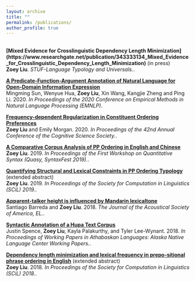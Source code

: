 ```yaml
---
layout: archive
title: ""
permalink: /publications/
author_profile: true
---
```


<br>
<b>[Mixed Evidence for Crosslinguistic Dependency Length Minimization](https://www.researchgate.net/publication/343333134_Mixed_Evidence_for_Crosslinguistic_Dependency_Length_Minimization)</b> (in press) <br> 
<b>Zoey Liu</b>.
<i>STUF-Language Typology and Universals.</i>. 

<b>[A Predicate-Function-Argument Annotation of Natural Language for Open-Domain Information Expression](https://2020.emnlp.org)</b> <br> 
Mingming Sun, Wenyue Hua, <b>Zoey Liu</b>, Xin Wang, Kangjie Zheng and Ping Li.
2020.
<i>In Proceedings of the 2020 Conference on Empirical Methods in Natural Language Processing (EMNLP)</i>. 

<b>[Frequency-dependent Regularization in Constituent Ordering Preferences](https://cognitivesciencesociety.org/cogsci20/papers/0751/0751.pdf)</b> <br> 
<b>Zoey Liu</b> and Emily Morgan.
2020.
<i>In Proceedings of the 42nd Annual Conference of the Cognitive Science Society.</i>. 

<b>[A  Comparative  Corpus  Analysis  of  PP  Ordering  in  English  and  Chinese](https://www.aclweb.org/anthology/W19-7905/)</b> <br> 
<b>Zoey Liu</b>.
2019.
<i>In Proceedings of the First Workshop on Quantitative Syntax (Quasy, SyntaxFest 2019).</i>. 

<b>[Quantifying  Structural  and  Lexical  Constraints  in  PP  Ordering  Typology](https://scholarworks.umass.edu/scil/vol2/iss1/33/)</b> (extended abstract) <br> 
<b>Zoey Liu</b>.
2019.
<i>In Proceedings of the Society for Computation in Linguistics (SCiL) 2019.</i>. 

<b>[Apparent-talker height is influenced by Mandarin lexicaltone](https://asa.scitation.org/doi/10.1121/1.5022156)</b> <br> 
Santiago Barreda and <b>Zoey Liu</b>.
2018.
<i>The Journal of the Acoustical Society of America, EL.</i>. 

<b>[Syntactic Annotation of a Hupa Text Corpus](https://nas.ucdavis.edu/sites/g/files/dgvnsk7031/files/files/person/Spence%20et%20al.%20DLC%202017%20paper-final.pdf)</b> <br> 
Justin Spence, <b>Zoey Liu</b>, Kayla Palakurthy, and Tyler Lee-Wynant.
2018.
<i>In Proceedings of Working Papers in Athabaskan Languages: Alaska Native Language Center Working Papers.</i>. 

<b>[Dependency length minimization and lexical frequency in prepo-sitional  phrase  ordering  in English](https://scholarworks.umass.edu/scil/vol1/iss1/23/)</b>  (extended abstract) <br> 
<b>Zoey Liu</b>.
2018.
<i>In Proceedings of the Society for Computation in Linguistics (SCiL) 2018.</i>. 
